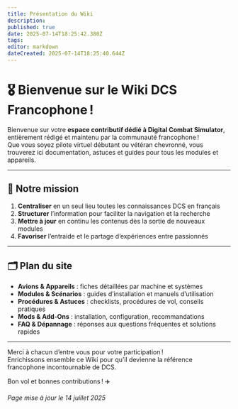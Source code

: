 ```yaml
---
title: Présentation du Wiki
description: 
published: true
date: 2025-07-14T18:25:42.380Z
tags: 
editor: markdown
dateCreated: 2025-07-14T18:25:40.644Z
---
```


# 🎖️ Bienvenue sur le Wiki DCS Francophone !

Bienvenue sur votre **espace contributif dédié à Digital Combat Simulator**, entièrement rédigé et maintenu par la communauté francophone !  
Que vous soyez pilote virtuel débutant ou vétéran chevronné, vous trouverez ici documentation, astuces et guides pour tous les modules et appareils.

---

## 🎯 Notre mission

1. **Centraliser** en un seul lieu toutes les connaissances DCS en français  
2. **Structurer** l’information pour faciliter la navigation et la recherche  
3. **Mettre à jour** en continu les contenus dès la sortie de nouveaux modules  
4. **Favoriser** l’entraide et le partage d’expériences entre passionnés

---

## 🗂️ Plan du site

- **Avions & Appareils** : fiches détaillées par machine et systèmes  
- **Modules & Scénarios** : guides d’installation et manuels d’utilisation  
- **Procédures & Astuces** : checklists, procédures de vol, conseils pratiques  
- **Mods & Add‑Ons** : installation, configuration, recommandations  
- **FAQ & Dépannage** : réponses aux questions fréquentes et solutions rapides  

---

Merci à chacun d’entre vous pour votre participation !  
Enrichissons ensemble ce Wiki pour qu’il devienne la référence francophone incontournable de DCS.  

Bon vol et bonnes contributions ! ✈️  

*Page mise à jour le 14 juillet 2025*  
